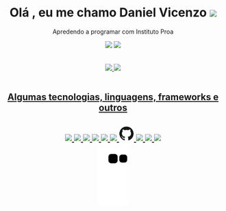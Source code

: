 <h1 align="center" >Olá , eu me chamo Daniel Vicenzo  <img src="https://media.giphy.com/media/hvRJCLFzcasrR4ia7z/giphy.gif" width="35"></h1>

<p align="center"> Apredendo a programar com Instituto Proa </p> 


<div align="center">
<a href="https://www.linkedin.com/in/daniel-vicenzo/" target="_blank"><img src="https://img.shields.io/badge/-LinkedIn-%230077B5?style=for-the-badge&logo=linkedin&logoColor=white" target="_blank"></a>  
 <a href = "mailto:daniel.vicenzo77@gmail.com"><img src="https://img.shields.io/badge/Gmail-D14836?style=for-the-badge&logo=gmail&logoColor=white" target="_blank"></a>
    <div/>
<br>
<br>
<div align="center">
<a href="https://github.com/Dvicenzo7">
<img width="48%" src="https://github-readme-stats.vercel.app/api?username=Dvicenzo7&show_icons=true&theme=gotham&include_all_commits=true&count_private=true"/>
<img width="48%" src="https://github-readme-stats.vercel.app/api/top-langs/?username=Dvicenzo7&layout=compact&langs_count=7&theme=gotham"/>
</div>
<br>
 <h2 align="center">Algumas tecnologias, linguagens, frameworks e outros<h2/>
  
  <div align="center" >
      <img src="https://img.icons8.com/color/48/000000/figma--v1.png"/>
      <img src="https://img.icons8.com/color/48/000000/html-5--v1.png"/>
      <img src="https://img.icons8.com/color/48/000000/css3.png"/>
      <img src="https://img.icons8.com/color/48/000000/javascript--v1.png"/>
      <img src="https://img.icons8.com/color/48/000000/bootstrap.png"/>
      <img src="https://img.icons8.com/color/48/000000/git.png"/>
      <img height="35em" src="https://github.com/CR10L02k/imagens/blob/main/icons/github/github-original.svg"/>
      <img src="https://img.icons8.com/ultraviolet/45/000000/react--v1.png"/>
      <img src="https://img.icons8.com/color/48/000000/mysql-logo.png"/>
      <img src="https://img.icons8.com/color/48/000000/java.png"/>
     
  
   
  </div>
  
  <div>
   
   
 <!--[Snake animation]--><img height="145" src="https://github.com/Dvicenzo7/Dvicenzo7/blob/output/github-contribution-grid-snake.svg"/>
   
   
  </div>
